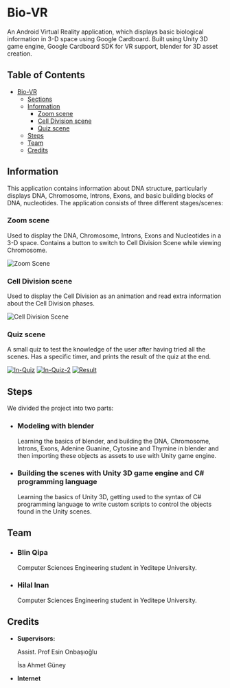 # Bio-VR
An Android Virtual Reality application, which displays basic biological information in 3-D space using Google Cardboard. Built using Unity 3D game engine, Google Cardboard SDK for VR support, blender for 3D asset creation.

## Table of Contents
- [Bio-VR](#bio-vr)
  - [Sections](#sections)
  - [Information](#information)
    - [Zoom scene](#zoom-scene)
    - [Cell Division scene](#cell-division-scene)
    - [Quiz scene](#quiz-scene)
  - [Steps](#steps)
  - [Team](#team)
  - [Credits](#credits)

## Information
This application contains information about DNA structure, particularly displays DNA, Chromosome, Introns, Exons, and basic building blocks of DNA, nucleotides. The application consists of three different stages/scenes:
### Zoom scene 
Used to display the DNA, Chromosome, Introns, Exons and Nucleotides in a 3-D space. Contains a button to switch to Cell Division Scene while viewing Chromosome.

![Zoom Scene](https://media.giphy.com/media/jqBGMSvV2D4GpjnCWQ/giphy.gif)
### Cell Division scene
Used to display the Cell Division as an animation and read extra information about the Cell Division phases.

![Cell Division Scene](https://media.giphy.com/media/S6xZ3926QXGgEpEXtO/giphy.gif)
### Quiz scene
A small quiz to test the knowledge of the user after having tried all the scenes. Has a specific timer, and prints the result of the quiz at the end.

[![In-Quiz](https://i.postimg.cc/zfT9NrhY/Summer-Project-Welcome-Scene-Android-Unity-2019-3-0a5-Perso.jpg)](https://postimg.cc/062tGhZV)
[![In-Quiz-2](https://i.postimg.cc/26mg8Kdb/Summer-Project-Welcome-Scene-Android-Unity-2019-3-0a5-Perso.jpg)](https://postimg.cc/Jy6ppK2M)
[![Result](https://i.postimg.cc/RZkj2FNT/Summer-Project-Welcome-Scene-Android-Unity-2019-3-0a5-Perso.jpg)](https://postimg.cc/0zCWw9G6)

## Steps
We divided the project into two parts:
+ ### Modeling with blender
  
    Learning the basics of blender, and building the DNA, Chromosome, Introns, Exons, Adenine Guanine, Cytosine and Thymine in blender and then importing these objects as assets to use with Unity game engine.
+ ### Building the scenes with Unity 3D game engine and C# programming language
  Learning the basics of Unity 3D, getting used to the syntax of C# programming language to write custom scripts to control the objects found in the Unity scenes.

## Team
+ ### Blin Qipa
    Computer Sciences Engineering student in Yeditepe University.
+ ### Hilal Inan
    Computer Sciences Engineering student in Yeditepe University.

## Credits
+ **Supervisors:** 
  
  Assist. Prof Esin Onbaşıoğlu
  
  İsa Ahmet Güney

+ **Internet**
